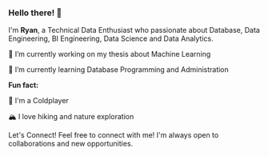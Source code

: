 ### __Hello there!__ 👋

I'm __Ryan__, a Technical Data Enthusiast who passionate about Database, Data Engineering, BI Engineering, Data Science and Data Analytics.

🔭  I’m currently working on my thesis about Machine Learning

🌱  I’m currently learning Database Programming and Administration

__Fun fact:__

🎵  I'm a Coldplayer

🏔️  I love hiking and nature exploration

Let's Connect!
Feel free to connect with me! I'm always open to collaborations and new opportunities.
